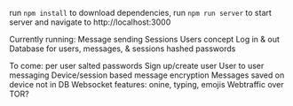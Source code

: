 run `npm install` to download dependencies,
run `npm run server` to start server and navigate to http://localhost:3000

Currently running:
Message sending
Sessions
Users concept
Log in & out
Database for users, messages, & sessions
hashed passwords

To come:
per user salted passwords
Sign up/create user
User to user messaging
Device/session based message encryption
Messages saved on device not in DB
Websocket features: onine, typing, emojis
Webtraffic over TOR?
